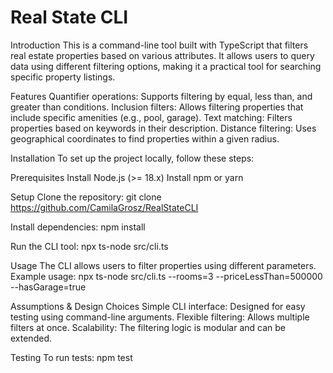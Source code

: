# Real State CLI

Introduction
This is a command-line tool built with TypeScript that filters real estate properties based on various attributes. It allows users to query data using different filtering options, making it a practical tool for searching specific property listings.

Features
Quantifier operations: Supports filtering by equal, less than, and greater than conditions.
Inclusion filters: Allows filtering properties that include specific amenities (e.g., pool, garage).
Text matching: Filters properties based on keywords in their description.
Distance filtering: Uses geographical coordinates to find properties within a given radius.


Installation
To set up the project locally, follow these steps:

Prerequisites
Install Node.js (>= 18.x)
Install npm or yarn


Setup
Clone the repository:
git clone https://github.com/CamilaGrosz/RealStateCLI

Install dependencies:
npm install


Run the CLI tool:
npx ts-node src/cli.ts


Usage
The CLI allows users to filter properties using different parameters. Example usage:
npx ts-node src/cli.ts --rooms=3 --priceLessThan=500000 --hasGarage=true

Assumptions & Design Choices
Simple CLI interface: Designed for easy testing using command-line arguments.
Flexible filtering: Allows multiple filters at once.
Scalability: The filtering logic is modular and can be extended.


Testing
To run tests:
npm test
